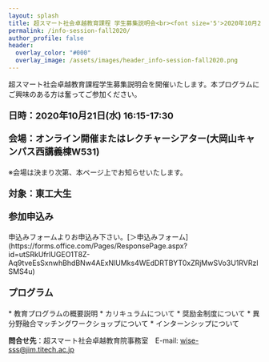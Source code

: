 ```yaml
---
layout: splash
title: 超スマート社会卓越教育課程 学生募集説明会<br><font size='5'>2020年10月21日(水)16:15〜17:30</font>
permalink: /info-session-fall2020/
author_profile: false
header:
  overlay_color: "#000"
  overlay_image: /assets/images/header_info-session-fall2020.png
---
```


超スマート社会卓越教育課程学生募集説明会を開催いたします。本プログラムにご興味のある方は奮ってご参加ください。

<h4><font size="4">日時：2020年10月21日(水) 16:15-17:30</font></h4>

<h4><font size="4">会場：オンライン開催またはレクチャーシアター(大岡山キャンパス西講義棟W531)　</font></h4>
※会場は決まり次第、本ページ上でお知らせいたします。

<h4><font size="4">対象：東工大生</font></h4>

<h4><font size="4">参加申込み</font></h4>
申込みフォームよりお申込み下さい。[＞申込みフォーム](https://forms.office.com/Pages/ResponsePage.aspx?id=utSRkUfrIUGEO1T8Z-Aq9tveEsSxnwhBhdBNw4AExNlUMks4WEdDRTBYT0xZRjMwSVo3U1RVRzlSMS4u)<br>

<h4><font size="4">プログラム</font></h4>
* 教育プログラムの概要説明
* カリキュラムについて
* 奨励金制度について
* 異分野融合マッチングワークショップについて
* インターンシップについて

**問合せ先**：超スマート社会卓越教育院事務室　E-mail: wise-sss@jim.titech.ac.jp<br>
